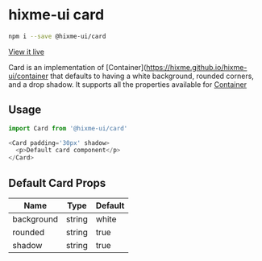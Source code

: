 # hixme-ui card

```bash
npm i --save @hixme-ui/card
```
[View it live](https://hixme.github.io/hixme-ui/card)

Card is an implementation of [Container](https://hixme.github.io/hixme-ui/container
that defaults to having a white background, rounded corners, and a drop shadow. It
supports all the properties available for
[Container](https://hixme.github.io/hixme-ui/container)


## Usage

```javascript
import Card from '@hixme-ui/card'

<Card padding='30px' shadow>
  <p>Default card component</p>
</Card>
```

## Default Card Props

| Name            | Type        | Default        |
| --------------- | ----------- | -------------- |
| background      | string      | white          |
| rounded         | string      | true           |
| shadow          | string      | true           |


